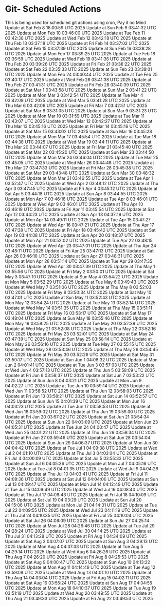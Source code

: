 # Git- Scheduled Actions

This is being used for scheduled git actions using cron, Pay it no Mind
Update at Sat Feb  8 18:00:59 UTC 2025
Update at Sun Feb  9 03:41:32 UTC 2025
Update at Mon Feb 10 03:46:00 UTC 2025
Update at Tue Feb 11 03:42:36 UTC 2025
Update at Wed Feb 12 03:42:18 UTC 2025
Update at Thu Feb 13 03:37:18 UTC 2025
Update at Fri Feb 14 03:37:02 UTC 2025
Update at Sat Feb 15 03:37:39 UTC 2025
Update at Sun Feb 16 03:38:28 UTC 2025
Update at Mon Feb 17 03:39:25 UTC 2025
Update at Tue Feb 18 03:36:59 UTC 2025
Update at Wed Feb 19 03:41:36 UTC 2025
Update at Thu Feb 20 03:39:26 UTC 2025
Update at Fri Feb 21 03:38:22 UTC 2025
Update at Sat Feb 22 03:35:33 UTC 2025
Update at Sun Feb 23 03:39:01 UTC 2025
Update at Mon Feb 24 03:40:44 UTC 2025
Update at Tue Feb 25 03:40:17 UTC 2025
Update at Wed Feb 26 03:41:38 UTC 2025
Update at Thu Feb 27 03:41:31 UTC 2025
Update at Fri Feb 28 03:40:39 UTC 2025
Update at Sat Mar  1 03:43:58 UTC 2025
Update at Sun Mar  2 03:41:22 UTC 2025
Update at Mon Mar  3 03:42:54 UTC 2025
Update at Tue Mar  4 03:42:08 UTC 2025
Update at Wed Mar  5 03:41:28 UTC 2025
Update at Thu Mar  6 03:42:06 UTC 2025
Update at Fri Mar  7 03:42:51 UTC 2025
Update at Sat Mar  8 03:31:05 UTC 2025
Update at Sun Mar  9 03:31:23 UTC 2025
Update at Mon Mar 10 03:31:59 UTC 2025
Update at Tue Mar 11 03:43:07 UTC 2025
Update at Wed Mar 12 03:42:27 UTC 2025
Update at Thu Mar 13 03:45:16 UTC 2025
Update at Fri Mar 14 03:45:16 UTC 2025
Update at Sat Mar 15 03:43:02 UTC 2025
Update at Sun Mar 16 03:45:28 UTC 2025
Update at Mon Mar 17 03:45:54 UTC 2025
Update at Tue Mar 18 03:44:38 UTC 2025
Update at Wed Mar 19 03:44:11 UTC 2025
Update at Thu Mar 20 03:44:07 UTC 2025
Update at Fri Mar 21 03:45:40 UTC 2025
Update at Sat Mar 22 03:45:20 UTC 2025
Update at Sun Mar 23 03:44:50 UTC 2025
Update at Mon Mar 24 03:46:04 UTC 2025
Update at Tue Mar 25 03:45:05 UTC 2025
Update at Wed Mar 26 03:44:48 UTC 2025
Update at Thu Mar 27 03:47:33 UTC 2025
Update at Fri Mar 28 03:45:38 UTC 2025
Update at Sat Mar 29 03:43:48 UTC 2025
Update at Sun Mar 30 03:48:32 UTC 2025
Update at Mon Mar 31 03:46:55 UTC 2025
Update at Tue Apr  1 03:52:47 UTC 2025
Update at Wed Apr  2 03:48:12 UTC 2025
Update at Thu Apr  3 03:47:45 UTC 2025
Update at Fri Apr  4 03:45:12 UTC 2025
Update at Sat Apr  5 03:44:18 UTC 2025
Update at Sun Apr  6 03:44:55 UTC 2025
Update at Mon Apr  7 03:46:16 UTC 2025
Update at Tue Apr  8 03:46:01 UTC 2025
Update at Wed Apr  9 03:46:01 UTC 2025
Update at Thu Apr 10 03:46:18 UTC 2025
Update at Fri Apr 11 03:45:54 UTC 2025
Update at Sat Apr 12 03:44:23 UTC 2025
Update at Sun Apr 13 04:37:19 UTC 2025
Update at Mon Apr 14 03:49:11 UTC 2025
Update at Tue Apr 15 03:47:27 UTC 2025
Update at Wed Apr 16 03:47:21 UTC 2025
Update at Thu Apr 17 03:47:28 UTC 2025
Update at Fri Apr 18 03:45:42 UTC 2025
Update at Sat Apr 19 03:44:08 UTC 2025
Update at Sun Apr 20 03:48:37 UTC 2025
Update at Mon Apr 21 03:52:02 UTC 2025
Update at Tue Apr 22 03:48:15 UTC 2025
Update at Wed Apr 23 03:47:01 UTC 2025
Update at Thu Apr 24 03:48:11 UTC 2025
Update at Fri Apr 25 03:47:13 UTC 2025
Update at Sat Apr 26 03:46:10 UTC 2025
Update at Sun Apr 27 03:48:31 UTC 2025
Update at Mon Apr 28 03:51:14 UTC 2025
Update at Tue Apr 29 03:47:35 UTC 2025
Update at Wed Apr 30 03:47:39 UTC 2025
Update at Thu May  1 03:55:56 UTC 2025
Update at Fri May  2 03:50:01 UTC 2025
Update at Sat May  3 03:47:10 UTC 2025
Update at Sun May  4 03:54:22 UTC 2025
Update at Mon May  5 03:52:29 UTC 2025
Update at Tue May  6 03:49:43 UTC 2025
Update at Wed May  7 03:51:06 UTC 2025
Update at Thu May  8 03:52:03 UTC 2025
Update at Fri May  9 03:50:34 UTC 2025
Update at Sat May 10 03:47:01 UTC 2025
Update at Sun May 11 03:52:43 UTC 2025
Update at Mon May 12 03:54:24 UTC 2025
Update at Tue May 13 03:52:14 UTC 2025
Update at Wed May 14 03:51:35 UTC 2025
Update at Thu May 15 03:51:11 UTC 2025
Update at Fri May 16 03:53:17 UTC 2025
Update at Sat May 17 03:48:04 UTC 2025
Update at Sun May 18 03:55:46 UTC 2025
Update at Mon May 19 03:58:25 UTC 2025
Update at Tue May 20 03:52:39 UTC 2025
Update at Wed May 21 03:52:08 UTC 2025
Update at Thu May 22 03:52:16 UTC 2025
Update at Fri May 23 03:52:01 UTC 2025
Update at Sat May 24 03:47:39 UTC 2025
Update at Sun May 25 03:58:14 UTC 2025
Update at Mon May 26 03:56:16 UTC 2025
Update at Tue May 27 03:55:15 UTC 2025
Update at Wed May 28 03:53:46 UTC 2025
Update at Thu May 29 03:54:45 UTC 2025
Update at Fri May 30 03:52:26 UTC 2025
Update at Sat May 31 03:50:17 UTC 2025
Update at Sun Jun  1 04:08:32 UTC 2025
Update at Mon Jun  2 04:01:41 UTC 2025
Update at Tue Jun  3 03:57:03 UTC 2025
Update at Wed Jun  4 03:57:13 UTC 2025
Update at Thu Jun  5 03:58:09 UTC 2025
Update at Fri Jun  6 03:56:37 UTC 2025
Update at Sat Jun  7 03:53:22 UTC 2025
Update at Sun Jun  8 04:03:21 UTC 2025
Update at Mon Jun  9 04:02:27 UTC 2025
Update at Tue Jun 10 03:59:14 UTC 2025
Update at Wed Jun 11 03:58:52 UTC 2025
Update at Thu Jun 12 03:58:03 UTC 2025
Update at Fri Jun 13 03:58:21 UTC 2025
Update at Sat Jun 14 03:52:57 UTC 2025
Update at Sun Jun 15 04:01:39 UTC 2025
Update at Mon Jun 16 04:03:23 UTC 2025
Update at Tue Jun 17 03:58:53 UTC 2025
Update at Wed Jun 18 03:59:02 UTC 2025
Update at Thu Jun 19 03:59:00 UTC 2025
Update at Fri Jun 20 03:57:22 UTC 2025
Update at Sat Jun 21 03:54:34 UTC 2025
Update at Sun Jun 22 04:03:09 UTC 2025
Update at Mon Jun 23 04:05:31 UTC 2025
Update at Tue Jun 24 04:00:47 UTC 2025
Update at Wed Jun 25 04:01:22 UTC 2025
Update at Thu Jun 26 03:59:34 UTC 2025
Update at Fri Jun 27 03:59:46 UTC 2025
Update at Sat Jun 28 03:54:04 UTC 2025
Update at Sun Jun 29 04:06:37 UTC 2025
Update at Mon Jun 30 04:04:42 UTC 2025
Update at Tue Jul  1 04:09:38 UTC 2025
Update at Wed Jul  2 04:01:10 UTC 2025
Update at Thu Jul  3 04:03:04 UTC 2025
Update at Fri Jul  4 04:00:09 UTC 2025
Update at Sat Jul  5 03:55:33 UTC 2025
Update at Sun Jul  6 04:05:36 UTC 2025
Update at Mon Jul  7 04:05:16 UTC 2025
Update at Tue Jul  8 04:01:35 UTC 2025
Update at Wed Jul  9 04:04:26 UTC 2025
Update at Thu Jul 10 04:03:41 UTC 2025
Update at Fri Jul 11 04:08:36 UTC 2025
Update at Sat Jul 12 04:04:00 UTC 2025
Update at Sun Jul 13 04:09:47 UTC 2025
Update at Mon Jul 14 04:12:49 UTC 2025
Update at Tue Jul 15 04:09:49 UTC 2025
Update at Wed Jul 16 04:08:40 UTC 2025
Update at Thu Jul 17 04:08:43 UTC 2025
Update at Fri Jul 18 04:10:09 UTC 2025
Update at Sat Jul 19 04:03:29 UTC 2025
Update at Sun Jul 20 04:15:06 UTC 2025
Update at Mon Jul 21 04:14:31 UTC 2025
Update at Tue Jul 22 04:09:55 UTC 2025
Update at Wed Jul 23 04:11:19 UTC 2025
Update at Thu Jul 24 04:10:35 UTC 2025
Update at Fri Jul 25 04:10:04 UTC 2025
Update at Sat Jul 26 04:08:09 UTC 2025
Update at Sun Jul 27 04:25:14 UTC 2025
Update at Mon Jul 28 04:26:46 UTC 2025
Update at Tue Jul 29 04:28:24 UTC 2025
Update at Wed Jul 30 04:14:25 UTC 2025
Update at Thu Jul 31 04:13:28 UTC 2025
Update at Fri Aug  1 04:34:09 UTC 2025
Update at Sat Aug  2 04:07:07 UTC 2025
Update at Sun Aug  3 04:29:13 UTC 2025
Update at Mon Aug  4 04:37:03 UTC 2025
Update at Tue Aug  5 04:29:14 UTC 2025
Update at Wed Aug  6 04:26:26 UTC 2025
Update at Thu Aug  7 04:26:20 UTC 2025
Update at Fri Aug  8 04:25:53 UTC 2025
Update at Sat Aug  9 04:00:47 UTC 2025
Update at Sun Aug 10 04:13:22 UTC 2025
Update at Mon Aug 11 04:14:49 UTC 2025
Update at Tue Aug 12 03:59:08 UTC 2025
Update at Wed Aug 13 04:01:10 UTC 2025
Update at Thu Aug 14 04:03:04 UTC 2025
Update at Fri Aug 15 04:02:11 UTC 2025
Update at Sat Aug 16 03:55:24 UTC 2025
Update at Sun Aug 17 04:04:55 UTC 2025
Update at Mon Aug 18 04:10:37 UTC 2025
Update at Tue Aug 19 03:51:19 UTC 2025
Update at Wed Aug 20 03:49:55 UTC 2025
Update at Thu Aug 21 03:49:33 UTC 2025
Update at Fri Aug 22 03:49:53 UTC 2025
